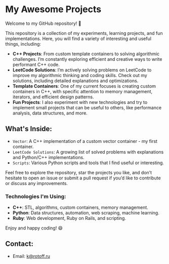 # My Awesome Projects

Welcome to my GitHub repository! 🚀

This repository is a collection of my experiments, learning projects, and fun implementations. Here, you will find a variety of interesting and useful things, including:

- **C++ Projects**: From custom template containers to solving algorithmic challenges. I’m constantly exploring efficient and creative ways to write performant C++ code.
- **LeetCode Solutions**: I’m actively solving problems on LeetCode to improve my algorithmic thinking and coding skills. Check out my solutions, including detailed explanations and optimizations.
- **Template Containers**: One of my current focuses is creating custom containers in C++, with specific attention to memory management, iterators, and efficient design patterns.
- **Fun Projects**: I also experiment with new technologies and try to implement small projects that can be useful to others, like performance analysis, data structures, and more.

## What's Inside:

- `Vector`: A C++ implementation of a custom vector container - my first container.
- `LeetCode Solutions`: A growing list of solved problems with explanations and Python/C++ implementations.
- `Scripts`: Various Python scripts and tools that I find useful or interesting.

Feel free to explore the repository, star the projects you like, and don’t hesitate to open an issue or submit a pull request if you’d like to contribute or discuss any improvements.

### Technologies I'm Using:
- **C++**: STL, algorithms, custom containers, memory management.
- **Python**: Data structures, automation, web scraping, machine learning.
- **Ruby**: Web development, Ruby on Rails, and scripting.

Enjoy and happy coding! 😄

## Contact:
- Email: k@rotoff.ru
